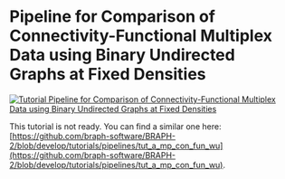 # Pipeline for Comparison of Connectivity-Functional Multiplex Data using Binary Undirected Graphs at Fixed Densities

[![Tutorial Pipeline for Comparison of Connectivity-Functional Multiplex Data using Binary Undirected Graphs at Fixed Densities](https://img.shields.io/badge/PDF-Download-red?style=flat-square&logo=adobe-acrobat-reader)](tut_a_mp_con_fun_bud.pdf)

This tutorial is not ready. You can find a similar one here: [https://github.com/braph-software/BRAPH-2/blob/develop/tutorials/pipelines/tut_a_mp_con_fun_wu](https://github.com/braph-software/BRAPH-2/blob/develop/tutorials/pipelines/tut_a_mp_con_fun_wu).
